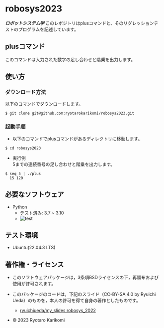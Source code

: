 # robosys2023
***ロボットシステム学***
このレポジトリはplusコマンドと、そのリグレッションテストのプログラムを記述しています。

## plusコマンド
このコマンドは入力された数字の足し合わせと階乗を出力します。

## 使い方
### ダウンロード方法
以下のコマンドでダウンロードします。
```
$ git clone git@github.com:ryotarokarikomi/robosys2023.git
```

### 起動手順
* 以下のコマンドでplusコマンドがあるディレクトリに移動します。
```
$ cd robosys2023
```
* 実行例  
5までの連続番号の足し合わせと階乗を出力します。
```
$ seq 5 | ./plus
  15 120
```

## 必要なソフトウェア
  * Python
    * テスト済み: 3.7 ~ 3.10
    * ![test](https://github.com/ryotarokarikomi/robosys2023/actions/workflows/test.yml/badge.svg)


## テスト環境
* Ubuntu(22.04.3 LTS)


## 著作権・ライセンス

* このソフトウェアパッケージは，3条項BSDライセンスの下，再頒布および使用が許可されます。
* このパッケージのコードは，下記のスライド（CC-BY-SA 4.0 by Ryuichi Ueda）のものを，本人の許可を得て自身の著作としたものです。
  * [ryuichiueda/my_slides robosys_2022](https://github.com/ryuichiueda/my_slides/tree/master/robosys_2022)


* © 2023 Ryotaro Karikomi
